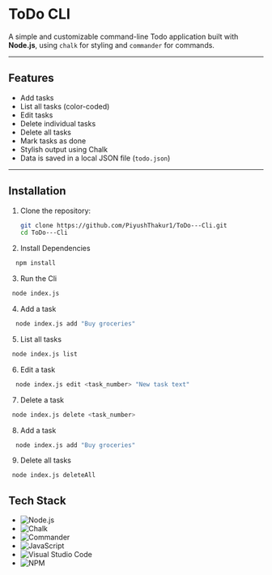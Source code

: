 # ToDo CLI

A simple and customizable command-line Todo application built with **Node.js**, using `chalk` for styling and `commander` for commands.

---

##  Features

- Add tasks
- List all tasks (color-coded)
- Edit tasks
- Delete individual tasks
- Delete all tasks
- Mark tasks as done
- Stylish output using Chalk
- Data is saved in a local JSON file (`todo.json`)

---


## Installation

1. Clone the repository:
   ```bash
   git clone https://github.com/PiyushThakur1/ToDo---Cli.git
   cd ToDo---Cli

2. Install Dependencies

```bash
  npm install
```
3. Run the Cli

```bash
 node index.js
```
4. Add a task

```bash
  node index.js add "Buy groceries"
```
5. List all tasks

```bash
 node index.js list
```

6. Edit a task

```bash
  node index.js edit <task_number> "New task text"
```
7. Delete a task

```bash
 node index.js delete <task_number>
```
8. Add a task

```bash
  node index.js add "Buy groceries"
```
9. Delete all tasks

```bash
 node index.js deleteAll

```


## Tech Stack

- ![Node.js](https://img.shields.io/badge/Node.js-339933?style=for-the-badge&logo=nodedotjs&logoColor=white)
- ![Chalk](https://img.shields.io/badge/Chalk-4A148C?style=for-the-badge&logo=javascript&logoColor=white)
- ![Commander](https://img.shields.io/badge/Commander.js-FF5722?style=for-the-badge&logo=javascript&logoColor=white)
- ![JavaScript](https://img.shields.io/badge/JavaScript-F7DF1E?style=for-the-badge&logo=javascript&logoColor=black)
- ![Visual Studio Code](https://img.shields.io/badge/VS%20Code-007ACC?style=for-the-badge&logo=visual-studio-code&logoColor=white)
- ![NPM](https://img.shields.io/badge/NPM-CB3837?style=for-the-badge&logo=npm&logoColor=white)
